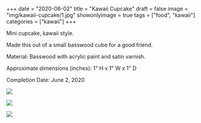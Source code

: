 +++
date = "2020-06-02"
title = "Kawaii Cupcake"
draft = false
image = "img/kawaii-cupcake/1.jpg"
showonlyimage = true
tags = ["food", "kawaii"]
categories = ["kawaii"]
+++

Mini cupcake, kawaii style.

<!--more-->

Made this out of a small basswood cube for a good friend.

Material: Basswood with acrylic paint and satin varnish.

Approximate dimensions (inches): 1" H x 1" W x 1" D

Completion Date: June 2, 2020

![](../../img/kawaii-cupcake/1.jpg)

![](../../img/kawaii-cupcake/2.jpg)

![](../../img/kawaii-cupcake/3.jpg)
